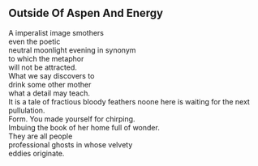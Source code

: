 Outside Of Aspen And Energy
---------------------------
A imperalist image smothers  
even the poetic  
neutral moonlight evening in synonym  
to which the metaphor  
will not be attracted.  
What we say discovers to  
drink some other mother  
what a detail may teach.  
It is a tale of fractious bloody feathers noone here is waiting for the next pullulation.  
Form. You made yourself for chirping.  
Imbuing the book of her home full of wonder.  
They are all people  
professional ghosts in whose velvety  
eddies originate.  
